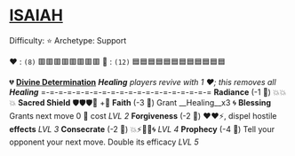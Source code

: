 # [**__ISAIAH__**](<https://youtu.be/MJDn70jh1V0>)
Difficulty: ⭐
Archetype: Support

:heart: : `(8)`    :red_square::red_square::red_square::red_square::red_square::red_square::red_square::red_square: 
:large_blue_diamond: : `(12)` :blue_square::blue_square::blue_square::blue_square::blue_square::blue_square::blue_square::blue_square::blue_square::blue_square::blue_square::blue_square: 

:broken_heart: [**Divine Determination**](https://media.discordapp.net/attachments/1056365502101979146/1168052056641261618/Isaiah.jpg?ex=65505c3f&is=653de73f&hm=ca0536fea7d074055e570e8dc25356ecef9a9ee0b15c50dcced0f23b131e94cc&=)
*__Healing__ players revive with 1 :heart:; this removes all __Healing__*
=-=-=-=-=-=-=-=-=-=-=-=-=-=-=-=-=-=-=-=
**Radiance** (-1 :large_blue_diamond:) :boom::boom::boom:
**Sacred Shield** :shield::shield::shield::twisted_rightwards_arrows: +:large_blue_diamond:
**Faith** (-3 :large_blue_diamond:) Grant __Healing__x3 :cyclone:
**Blessing** Grants next move 0 :large_blue_diamond: cost *LVL 2*
**Forgiveness** (-2 :large_blue_diamond:) :heart::heart::zap:, dispel hostile __effects__ *LVL 3*
**Consecrate** (-2 :large_blue_diamond:) :boom::zap::no_entry_sign::dart::cyclone: *LVL 4*
**Prophecy** (-4 :large_blue_diamond:) Tell your opponent your next move. Double its efficacy *LVL 5*
